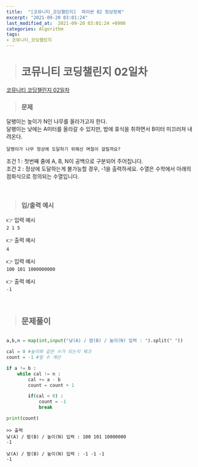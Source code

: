 ```yaml
---
title:  "[코뮤니티_코딩챌린지]  파이썬 02 정상정복"
excerpt: "2021-09-20 03:01:24"
last_modified_at:  2021-09-20 03:01:24 +0900
categories: Algorithm
tags:
- 코뮤니티_코딩챌린지
---
```


># 코뮤니티 코딩챌린지 02일차  


[코뮤니티 코딩챌린지 02일차](https://cafe.naver.com/codeuniv/44894)  


>### 문제  

달팽이는 높이가 N인 나무를 올라가고자 한다.  
달팽이는 낮에는 A미터를 올라갈 수 있지만, 밤에 휴식을 취하면서 B미터 미끄러져 내려온다.  

`달팽이가 나무 정상에 도달하기 위해선 며칠이 걸릴까요?  `

조건 1 : 첫번째 줄에 A, B, N이 공백으로 구분되어 주어집니다.  
조건 2 : 정상에 도달하는게 불가능할 경우, -1을 출력하세요. 수열은 수학에서 아래의 점화식으로 정의되는 수열입니다.  

​
>### 입/출력 예시   

👉 입력 예시  
``
2 1 5  
``  

👉 출력 예시   
​``
4  
``

👉 입력 예시  
``
100 101 1000000000  
``

👉 출력 예시   
``
-1
``

​  
>## 문제풀이  

```python  

a,b,n = map(int,input("낮(A) / 밤(B) / 높이(N) 입력 : ").split(" "))

cal = 0 #높이와 같은 수가 되는지 체크
count = -1 #일 수 계산

if a != b :
    while cal != n :
        cal += a - b
        count = count + 1

        if(cal < 0) :
            count = -1
            break

print(count)

```

```
>> 출력
낮(A) / 밤(B) / 높이(N) 입력 : 100 101 10000000
-1

낮(A) / 밤(B) / 높이(N) 입력 : -1 -1 -1
-1
```

